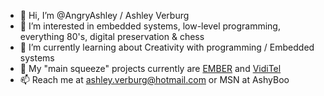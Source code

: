 - 👋 Hi, I’m @AngryAshley / Ashley Verburg
- 👀 I’m interested in embedded systems, low-level programming, everything 80's, digital preservation & chess
- 🌱 I’m currently learning about Creativity with programming / Embedded systems
- 💞️ My "main squeeze" projects currently are [EMBER](https://github.com/AngryAshley/EMBER-Win) and [VidiTel](https://github.com/AngryAshley?tab=repositories)
- 📫 Reach me at ashley.verburg@hotmail.com or MSN at AshyBoo

<!---
AngryAshley/AngryAshley is a ✨ special ✨ repository because its `README.md` (this file) appears on your GitHub profile.
You can click the Preview link to take a look at your changes.
--->
